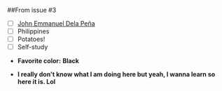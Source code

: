 ##From issue #3
 - [ ] [John Emmanuel Dela Peña](http://www.facebook.com/potzkii3)
 - [ ] Philippines
 - [ ] Potatoes!
 - [ ] Self-study
 - **Favorite color:** __Black__

* **I really don't know what I am doing here but yeah, I wanna learn so here it is. Lol**
